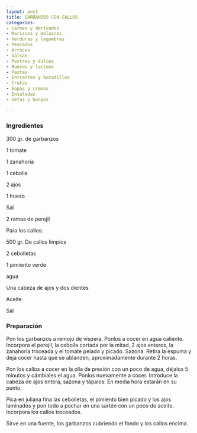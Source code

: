 ```yaml
---
layout: post
title: GARBANZOS CON CALLOS
categories:
- Carnes y derivados
- Mariscos y moluscos
- Verduras y legumbres
- Pescados
- Arroces
- Salsas
- Postres y dulces
- Huevos y lacteos
- Pastas
- Entrantes y bocadillos
- Frutas
- Sopas y cremas
- Ensaladas
- Setas y hongos
 
---
```

<h3>Ingredientes</h3>
300 gr. de garbanzos

1 tomate

1 zanahoria

1 cebolla

2 ajos

1 hueso

Sal

2 ramas de perejil

Para los callos:

500 gr. De callos limpios

2 cebolletas

1 pimiento verde

agua

Una cabeza de ajos y dos dientes

Aceite

Sal

<h3>Preparación</h3>
Pon los garbanzos a remojo de víspera. Ponlos a cocer en agua caliente. Incorpora el perejil, la cebolla cortada por la mitad, 2 ajos enteros, la zanahoria troceada y el tomate pelado y picado. Sazona. Retira la espuma y deja cocer hasta que se ablanden, aproximadamente durante 2 horas.

Pon los callos a cocer en la olla de presión con un poco de agua, déjalos 5 minutos y cámbiales el agua. Ponlos nuevamente a cocer. Introduce la cabeza de ajos entera, sazona y tápalos. En media hora estarán en su punto.

Pica en juliana fina las cebolletas, el pimiento bien picado y los ajos laminados y pon todo a pochar en una sartén con un poco de aceite. Incorpora los callos troceados.

Sirve en una fuente, los garbanzos cubriendo el fondo y los callos encima.

